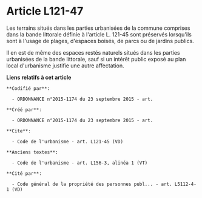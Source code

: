 # Article L121-47

Les terrains situés dans les parties urbanisées de la commune comprises dans la bande littorale définie à l'article L. 121-45
sont préservés lorsqu'ils sont à l'usage de plages, d'espaces boisés, de parcs ou de jardins publics. 

Il en est de même des espaces restés naturels situés dans les parties urbanisées de la bande littorale, sauf si un intérêt
public exposé au plan local d'urbanisme justifie une autre affectation.

**Liens relatifs à cet article**

	**Codifié par**:

	  - ORDONNANCE n°2015-1174 du 23 septembre 2015 - art.

	**Créé par**:

	  - ORDONNANCE n°2015-1174 du 23 septembre 2015 - art.

	**Cite**:

	  - Code de l'urbanisme - art. L121-45 (VD)

	**Anciens textes**:

	  - Code de l'urbanisme - art. L156-3, alinéa 1 (VT)

	**Cité par**:

	  - Code général de la propriété des personnes publ... - art. L5112-4-1 (VD)
